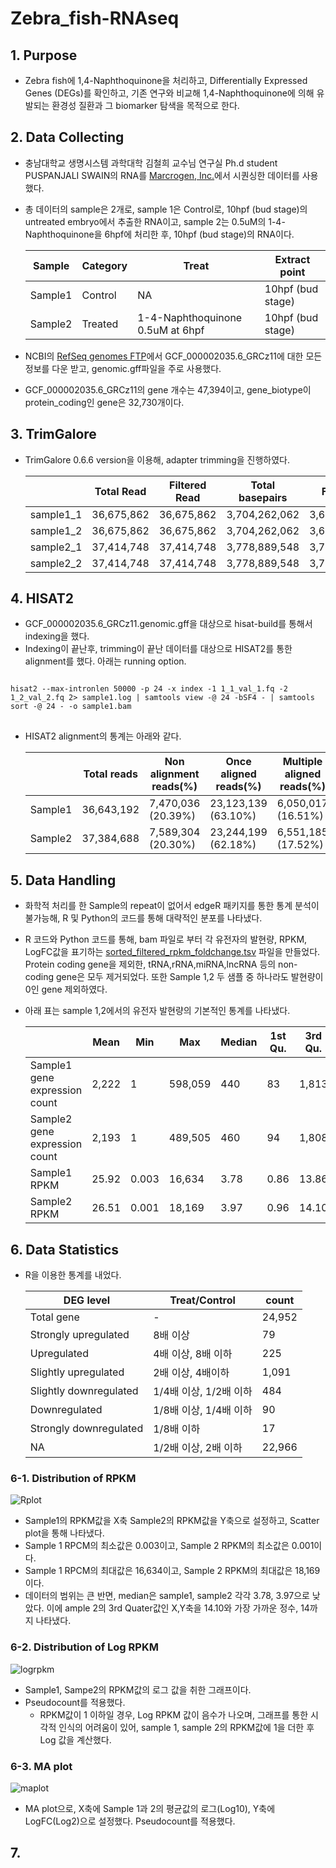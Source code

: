 # Zebra_fish-RNAseq
## 1. Purpose
+ Zebra fish에 1,4-Naphthoquinone을 처리하고, Differentially Expressed Genes (DEGs)를 확인하고, 기존 연구와 비교해 1,4-Naphthoquinone에 의해 유발되는 환경성 질환과 그 biomarker 탐색을 목적으로 한다. 

## 2. Data Collecting
+ 충남대학교 생명시스템 과학대학 김철희 교수님 연구실 Ph.d student PUSPANJALI SWAIN의 RNA를 [Marcrogen, Inc.](https://www.macrogen.com/ko/main)에서 시퀀싱한 데이터를 사용했다.
+ 총 데이터의 sample은 2개로, sample 1은 Control로, 10hpf (bud stage)의 untreated embryo에서 추출한 RNA이고, sample 2는 0.5uM의 1-4-Naphthoquinone을 6hpf에 처리한 후, 10hpf (bud stage)의 RNA이다.

   |Sample|Category|Treat|Extract point|
   |-|-|-|-|
   |Sample1|Control|NA|10hpf (bud stage)|
   |Sample2|Treated|1-4-Naphthoquinone 0.5uM at 6hpf|10hpf (bud stage)|

+ NCBI의 [RefSeq genomes FTP](https://ftp.ncbi.nlm.nih.gov/genomes/refseq/)에서 GCF_000002035.6_GRCz11에 대한 모든 정보를 다운 받고, genomic.gff파일을 주로 사용했다.
+ GCF_000002035.6_GRCz11의 gene 개수는 47,394이고, gene_biotype이 protein_coding인 gene은 32,730개이다. 

## 3. TrimGalore
+ TrimGalore 0.6.6 version을 이용해, adapter trimming을 진행하였다.

   ||Total Read|Filtered Read|Total basepairs|Filtered basepairs|
   |-|-|-|-|-|
   |sample1_1|36,675,862|36,675,862|3,704,262,062|3,679,353,873(99.3%)|
   |sample1_2|36,675,862|36,675,862|3,704,262,062|3,672,750,272(99.1%)|
   |sample2_1|37,414,748|37,414,748|3,778,889,548|3,752,045,586(99.3%)|
   |sample2_2|37,414,748|37,414,748|3,778,889,548|3,745,527,653(99.1%)|

## 4. HISAT2
+ GCF_000002035.6_GRCz11.genomic.gff을 대상으로 hisat-build를 통해서 indexing을 했다. 
+ Indexing이 끝난후, trimming이 끝난 데이터를 대상으로 HISAT2를 통한 alignment를 했다. 아래는 running option.
<pre>
<code>
hisat2 --max-intronlen 50000 -p 24 -x index -1 1_1_val_1.fq -2 1_2_val_2.fq 2> sample1.log | samtools view -@ 24 -bSF4 - | samtools sort -@ 24 - -o sample1.bam
</code>
</pre>
+ HISAT2 alignment의 통계는 아래와 같다.


   ||Total reads|Non alignment reads(%)|Once aligned reads(%)|Multiple aligned reads(%)|Overall alignment rate|
   |-|-|-|-|-|-|
   |Sample1|36,643,192|7,470,036 (20.39%)|23,123,139 (63.10%)|6,050,017 (16.51%)|88.78%|
   |Sample2|37,384,688|7,589,304 (20.30%)|23,244,199 (62.18%)|6,551,185 (17.52%)|88.20%|

## 5. Data Handling
+ 화학적 처리를 한 Sample의 repeat이 없어서 edgeR 패키지를 통한 통계 분석이 불가능해, R 및 Python의 코드를 통해 대략적인 분포를 나타냈다. 
+ R 코드와 Python 코드를 통해, bam 파일로 부터 각 유전자의 발현량, RPKM, LogFC값을 표기하는 [sorted_filtered_rpkm_foldchange.tsv](https://github.com/Park-JungJoon/Zebra_fish-RNAseq/blob/main/Supplementary_data/sorted_filtered_rpkm_foldchange.tsv) 파일을 만들었다. Protein coding gene을 제외한, tRNA,rRNA,miRNA,lncRNA 등의 non-coding gene은 모두 제거되었다. 또한 Sample 1,2 두 샘플 중 하나라도 발현량이 0인 gene 제외하였다.
+ 아래 표는 sample 1,2에서의 유전자 발현량의 기본적인 통계를 나타냈다.

   ||Mean|Min|Max|Median|1st Qu.|3rd Qu.|
   |-|-|-|-|-|-|-|
   |Sample1 gene expression count|2,222|1|598,059|440|83|1,813|
   |Sample2 gene expression count|2,193|1|489,505|460|94|1,808|
   |Sample1 RPKM|25.92|0.003|16,634|3.78|0.86|13.86|
   |Sample2 RPKM|26.51|0.001|18,169|3.97|0.96|14.10|

## 6. Data Statistics
+ R을 이용한 통계를 내었다. 

   |DEG level|Treat/Control|count|
   |-|-|-|
   |Total gene|-|24,952|
   |Strongly upregulated|8배 이상|79|
   |Upregulated|4배 이상, 8배 이하|225|
   |Slightly upregulated|2배 이상, 4배이하|1,091|
   |Slightly downregulated|1/4배 이상, 1/2배 이하|484|
   |Downregulated|1/8배 이상, 1/4배 이하|90|
   |Strongly downregulated|1/8배 이하|17|
   |NA|1/2배 이상, 2배 이하|22,966|


### 6-1. Distribution of RPKM
![Rplot](https://user-images.githubusercontent.com/97942772/191928772-e3fbff45-a651-46bc-a650-5a92ef28a7ed.png)


   + Sample1의 RPKM값을 X축 Sample2의 RPKM값을 Y축으로 설정하고, Scatter plot을 통해 나타냈다. 
   + Sample 1 RPCM의 최소값은 0.003이고, Sample 2 RPKM의 최소값은 0.001이다.
   + Sample 1 RPCM의 최대값은 16,634이고, Sample 2 RPKM의 최대값은 18,169이다. 
   + 데이터의 범위는 큰 반면, median은 sample1, sample2 각각 3.78, 3.97으로 낮았다. 이에 ample 2의 3rd Quater값인 X,Y축을 14.10와 가장 가까운 정수, 14까지 나타냈다.
   
 
### 6-2. Distribution of Log RPKM
![logrpkm](https://user-images.githubusercontent.com/97942772/191929564-0dab38de-474f-4c27-b4d7-c04292f2bde7.png)

   + Sample1, Sampe2의 RPKM값의 로그 값을 취한 그래프이다. 
   + Pseudocount를 적용했다.
      * RPKM값이 1 이하일 경우, Log RPKM 값이 음수가 나오며, 그래프를 통한 시각적 인식의 어려움이 있어, sample 1, sample 2의 RPKM값에 1을 더한 후 Log 값을 계산했다. 


### 6-3. MA plot
![maplot](https://user-images.githubusercontent.com/97942772/191929727-6f54d87e-8a9c-4ba7-9d2d-da106e042469.png)

   + MA plot으로, X축에 Sample 1과 2의 평균값의 로그(Log10), Y축에 LogFC(Log2)으로 설정했다. Pseudocount를 적용했다.

## 7. 

